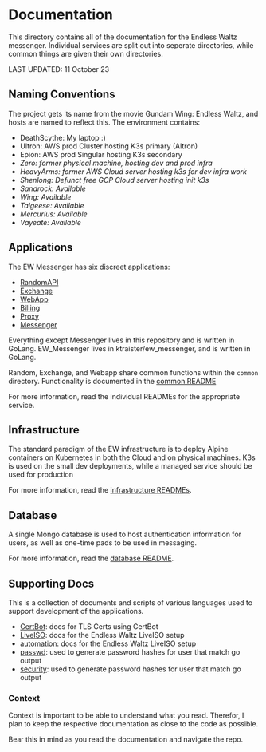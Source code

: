 # Documentation
This directory contains all of the documentation for the Endless Waltz 
messenger. Individual services are split out into seperate directories, while 
common things are given their own directories. 

LAST UPDATED: 11 October 23

## Naming Conventions
The project gets its name from the movie Gundam Wing: Endless Waltz, and hosts
are named to reflect this. The environment contains:
  - DeathScythe: My laptop :) 
  - Ultron: AWS prod Cluster hosting K3s primary (Altron)
  - Epion: AWS prod Singular hosting K3s secondary
  - *Zero: former physical machine, hosting dev and prod infra*
  - *HeavyArms: former AWS Cloud server hosting k3s for dev infra work*
  - *Shenlong: Defunct free GCP Cloud server hosting init k3s*
  - *Sandrock: Available*
  - *Wing: Available*
  - *Talgeese: Available*
  - *Mercurius: Available*
  - *Vayeate: Available*

## Applications
The EW Messenger has six discreet applications:
  - [RandomAPI](../endless_waltz/random/README.md)
  - [Exchange](../endless_waltz/exchange/README.md)
  - [WebApp](../endless_waltz/webapp/README.md)
  - [Billing](../endless_waltz/billing/README.md)
  - [Proxy](../endless_waltz/proxy/README.md)
  - [Messenger](https://github.com/ktraister/ew_messenger)

Everything except Messenger lives in this repository and is 
written in GoLang.
EW_Messenger lives in ktraister/ew_messenger, and is written in GoLang.

Random, Exchange, and Webapp share common functions within the 
`common` directory. Functionality is documented in the [common README](../endless_waltz/common/README.md)

For more information, read the individual READMEs for the appropriate service.

## Infrastructure
The standard paradigm of the EW infrastructure is to deploy Alpine containers 
on Kubernetes in both the Cloud and on physical machines. K3s is used on the 
small dev deployments, while a managed service should be used for production

For more information, read the [infrastructure READMEs](../infra/README.md).

## Database
A single Mongo database is used to host authentication information for users, 
as well as one-time pads to be used in messaging. 

For more information, read the [database README](./database/README.md).

## Supporting Docs
This is a collection of documents and scripts of various languages used to 
support development of the applications.
  - [CertBot](./CertBot/README.md): docs for TLS Certs using CertBot
  - [LiveISO](./LiveISO/README.md): docs for the Endless Waltz LiveISO setup
  - [automation](./automation/README.md): docs for the Endless Waltz LiveISO setup
  - [passwd](./passwd/README.md): used to generate password hashes for user that match go output
  - [security](./security/README.md): used to generate password hashes for user that match go output

### Context
Context is important to be able to understand what you read. Therefor, I plan
to keep the respective documentation as close to the code as possible. 

Bear this in mind as you read the documentation and navigate the repo. 

